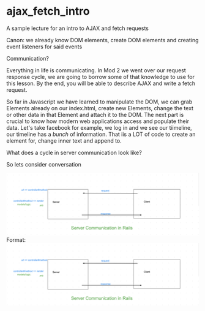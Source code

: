 # ajax_fetch_intro
A sample lecture for an intro to AJAX and fetch requests

Canon: we already know DOM elements, create DOM elements and creating event listeners for said events

Communication? 

Everything in  life is communicating. In Mod 2 we went over our request response cycle, we are going to borrow some of that knowledge to use for this lesson. By the end, you will be able to describe AJAX and write a fetch request. 

So far in Javascript we have learned to manipulate the DOM, we can grab Elements already on our index.html, create new Elements, change the text or other data in that Element and attach it to the DOM. 
The next part is crucial to know how modern web applications access and populate their data. 
Let's take facebook for example, we log in and we see our tiimeline, our timeline has a _bunch_ of information. That iis a LOT of code to create an element for, change inner text and append to.  

What does a cycle in server communication look like? 

So lets consider conversation


![Server Communication](images/rails_comms.png)
Format: ![Does This work?](images/rails_comms.png)

